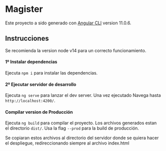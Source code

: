 # Magister

Este proyecto a sido generado con [Angular CLI](https://github.com/angular/angular-cli) version 11.0.6.

## Instrucciones
Se recomienda la version node v14 para un correcto funcionamiento.

#### 1º Instalar dependencias
Ejecuta `npm i` para instalar las dependencias.

#### 2º Ejecutar servidor de desarrollo

Ejecuta `ng serve` para lanzar el dev server.
Una vez ejecutado Navega hasta `http://localhost:4200/`.

#### Compilar version de Producción

Ejecuta `ng build` para compilar el proyecto. Los archivos generados estan el directorio `dist/`. Usa la flag `--prod` para la build de producción.

Se copiaran estos archivos al directorio del servidor donde se quiera hacer el despliegue, redireccionando siempre al archivo index.html


